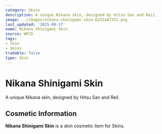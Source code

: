 ```yaml
---
category: Skins
description: A unique Nikana skin, designed by Hitsu San and Reil.
image: ../images/nikana-shinigami-skin-b332a87352.png
last_updated: '2025-09-17'
name: Nikana Shinigami Skin
source: WFCD
tags:
- Skin
- Skins
tradable: false
type: Skin
---
```


# Nikana Shinigami Skin

A unique Nikana skin, designed by Hitsu San and Reil.

## Cosmetic Information

**Nikana Shinigami Skin** is a skin cosmetic item for Skins.

